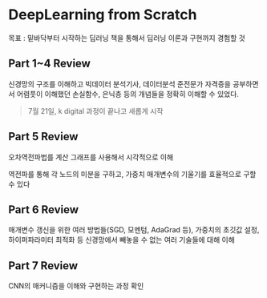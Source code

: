 # DeepLearning from Scratch

목표 : 밑바닥부터 시작하는 딥러닝 책을 통해서 딥러닝 이론과 구현까지 경험할 것

## Part 1~4 Review 

신경망의 구조를 이해하고 빅데이터 분석기사, 데이터분석 준전문가 자격증을 공부하면서 어렴풋이 이해했던 손실함수, 은닉층 등의 개념들을 정확히 이해할 수 있었다.



> 7월 21일, k digital 과정이 끝나고 새롭게 시작



## Part 5 Review

오차역전파법를 계산 그래프를 사용해서 시각적으로 이해

역전파를 통해 각 노드의 미분을 구하고, 가중치 매개변수의 기울기를 효율적으로 구할 수 있다



## Part 6 Review

매개변수 갱신을 위한 여러 방법들(SGD, 모멘텀, AdaGrad 등), 가중치의 초깃값 설정, 하이퍼파라미터 최적화 등 신경망에서 빼놓을 수 없는 여러 기술들에 대해 이해



## Part 7 Review

CNN의 매커니즘을 이해와 구현하는 과정 확인

